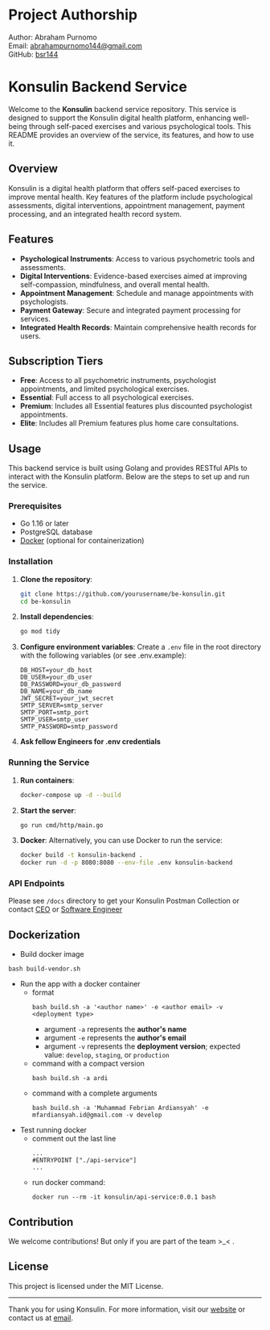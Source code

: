 # Project Authorship 
Author: Abraham Purnomo  
Email: [abrahampurnomo144@gmail.com](mailto:abrahampurnomo144@gmail.com)  
GitHub: [bsr144](https://github.com/bsr144)

# Konsulin Backend Service

Welcome to the **Konsulin** backend service repository. This service is designed to support the Konsulin digital health platform, enhancing well-being through self-paced exercises and various psychological tools. This README provides an overview of the service, its features, and how to use it.

## Overview

Konsulin is a digital health platform that offers self-paced exercises to improve mental health. Key features of the platform include psychological assessments, digital interventions, appointment management, payment processing, and an integrated health record system.

## Features

- **Psychological Instruments**: Access to various psychometric tools and assessments.
- **Digital Interventions**: Evidence-based exercises aimed at improving self-compassion, mindfulness, and overall mental health.
- **Appointment Management**: Schedule and manage appointments with psychologists.
- **Payment Gateway**: Secure and integrated payment processing for services.
- **Integrated Health Records**: Maintain comprehensive health records for users.

## Subscription Tiers

- **Free**: Access to all psychometric instruments, psychologist appointments, and limited psychological exercises.
- **Essential**: Full access to all psychological exercises.
- **Premium**: Includes all Essential features plus discounted psychologist appointments.
- **Elite**: Includes all Premium features plus home care consultations.

## Usage

This backend service is built using Golang and provides RESTful APIs to interact with the Konsulin platform. Below are the steps to set up and run the service.

### Prerequisites

- Go 1.16 or later
- PostgreSQL database
- [Docker](https://www.docker.com/) (optional for containerization)

### Installation

1. **Clone the repository**:
    ```sh
    git clone https://github.com/yourusername/be-konsulin.git
    cd be-konsulin
    ```

2. **Install dependencies**:
    ```sh
    go mod tidy
    ```

3. **Configure environment variables**:
    Create a `.env` file in the root directory with the following variables (or see .env.example):
    ```env
    DB_HOST=your_db_host
    DB_USER=your_db_user
    DB_PASSWORD=your_db_password
    DB_NAME=your_db_name
    JWT_SECRET=your_jwt_secret
    SMTP_SERVER=smtp_server
    SMTP_PORT=smtp_port
    SMTP_USER=smtp_user
    SMTP_PASSWORD=smtp_password
    ```

4. **Ask fellow Engineers for .env credentials**

### Running the Service
1. **Run containers**:
    ```sh
    docker-compose up -d --build
    ```

2. **Start the server**:
    ```sh
    go run cmd/http/main.go
    ```

3. **Docker**:
    Alternatively, you can use Docker to run the service:
    ```sh
    docker build -t konsulin-backend .
    docker run -d -p 8080:8080 --env-file .env konsulin-backend
    ```

### API Endpoints
Please see `/docs` directory to get your Konsulin Postman Collection or contact [CEO](aly.lamuri8@gmail.com) or [Software Engineer](abrahampurnomo144@gmail.com)

## Dockerization

* Build docker image
```shell
bash build-vendor.sh
```
* Run the app with a docker container
  * format
    ```shell
    bash build.sh -a '<author name>' -e <author email> -v <deployment type>
    ```
    * argument `-a` represents the **author's name** 
    * argument `-e` represents the **author's email** 
    * argument `-v` represents the **deployment version**; expected value: `develop`, `staging`, or `production` 
  * command with a compact version
    ```shell
    bash build.sh -a ardi
    ```
  * command with a complete arguments
    ```shell
    bash build.sh -a 'Muhammad Febrian Ardiansyah' -e mfardiansyah.id@gmail.com -v develop
    ```
* Test running docker
  * comment out the last line
    ```shell
    ...
    #ENTRYPOINT ["./api-service"]
    ...
    ```
  * run docker command:
    ```shell
    docker run --rm -it konsulin/api-service:0.0.1 bash
    ```

## Contribution
We welcome contributions! But only if you are part of the team >_< .

## License
This project is licensed under the MIT License.

---

Thank you for using Konsulin. For more information, visit our [website](#) or contact us at [email](#).
